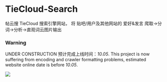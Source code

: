 # TieCloud-Search
帖云搜 TieCloud 搜索引擎网站， 将 贴吧/用户及其他网站的 爱好&amp;发言 爬取->分词->分析->直观词云图片输出

### Warning
UNDER CONSTRUCTION
预计完成上线时间：*10.05*. 
This project is now suffering from encoding and crawler formatting problems, estimated website online date is before *10.05*.

![](http://ovp67zrsr.bkt.gdipper.com/webshow.png)
